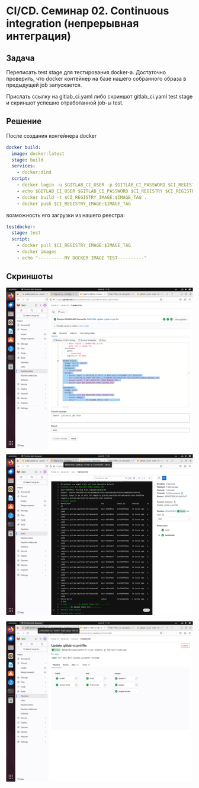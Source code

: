# CI/CD. Семинар 02. Continuous integration (непрерывная интеграция)

## Задача
Переписать test stage для тестирования docker-а. Достаточно проверить, что docker контейнер на базе нашего собранного образа в предыдущей job запускается.

Прислать ссылку на gitlab_ci.yaml либо скриншот gitlab_ci.yaml test stage и скриншот успешно отработанной job-ы test.

## Решение

После создания контейнера docker
```yaml
docker build:
  image: docker:latest
  stage: build
  services:
    - docker:dind
  script:
    - docker login -u $GITLAB_CI_USER -p $GITLAB_CI_PASSWORD $CI_REGISTRY
    - echo $GITLAB_CI_USER $GITLAB_CI_PASSWORD $CI_REGISTRY $CI_REGISTRY_IMAGE:$IMAGE_TAG
    - docker build -t $CI_REGISTRY_IMAGE:$IMAGE_TAG .
    - docker push $CI_REGISTRY_IMAGE:$IMAGE_TAG
```

возможность его загрузки из нашего реестра:
```yaml
testdocker:
  stage: test
  script:
    - docker pull $CI_REGISTRY_IMAGE:$IMAGE_TAG
    - docker images 
    - echo "----------MY DOCKER IMAGE TEST----------"
```

## Скриншоты
![docker container test](img/VirtualBox_cibox_30_11_2023_11_42_19.png "docker container test")

![list of containers](img/VirtualBox_cibox_30_11_2023_11_44_11.png "list of containers")

![pipeline passed](img/VirtualBox_cibox_30_11_2023_11_44_42.png "pipeline passed")
